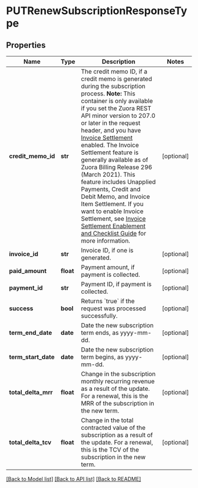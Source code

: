 # PUTRenewSubscriptionResponseType

## Properties
Name | Type | Description | Notes
------------ | ------------- | ------------- | -------------
**credit_memo_id** | **str** | The credit memo ID, if a credit memo is generated during the subscription process.  **Note:** This container is only available if you set the Zuora REST API minor version to 207.0 or later in the request header, and you have  [Invoice Settlement](https://knowledgecenter.zuora.com/Billing/Billing_and_Payments/Invoice_Settlement) enabled. The Invoice Settlement feature is generally available as of Zuora Billing Release 296 (March 2021). This feature includes Unapplied Payments, Credit and Debit Memo, and Invoice Item Settlement. If you want to enable Invoice Settlement, see [Invoice Settlement Enablement and Checklist Guide](https://knowledgecenter.zuora.com/Billing/Billing_and_Payments/Invoice_Settlement/Invoice_Settlement_Migration_Checklist_and_Guide) for more information.  | [optional] 
**invoice_id** | **str** | Invoice ID, if one is generated.  | [optional] 
**paid_amount** | **float** | Payment amount, if payment is collected.  | [optional] 
**payment_id** | **str** | Payment ID, if payment is collected.  | [optional] 
**success** | **bool** | Returns &#x60;true&#x60; if the request was processed successfully.  | [optional] 
**term_end_date** | **date** | Date the new subscription term ends, as yyyy-mm-dd.  | [optional] 
**term_start_date** | **date** | Date the new subscription term begins, as yyyy-mm-dd.  | [optional] 
**total_delta_mrr** | **float** | Change in the subscription monthly recurring revenue as a result of the update. For a renewal, this is the MRR of the subscription in the new term.  | [optional] 
**total_delta_tcv** | **float** | Change in the total contracted value of the subscription as a result of the update. For a renewal, this is the TCV of the subscription in the new term.  | [optional] 

[[Back to Model list]](../README.md#documentation-for-models) [[Back to API list]](../README.md#documentation-for-api-endpoints) [[Back to README]](../README.md)


